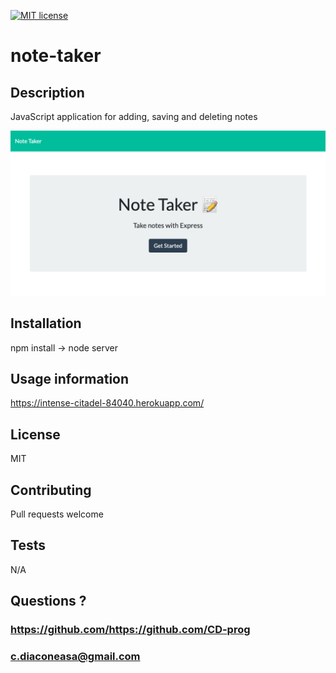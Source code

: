 
[![MIT license](https://img.shields.io/badge/License-MIT-blue.svg)](https://lbesson.mit-license.org/)

# note-taker

## Description
JavaScript application for adding, saving and deleting notes

<img src="./public/assets/screen-shot.png">

## Installation
npm install -> node server

## Usage information
https://intense-citadel-84040.herokuapp.com/

## License
MIT

## Contributing
Pull requests welcome

## Tests
N/A

## Questions ?
### https://github.com/https://github.com/CD-prog
### c.diaconeasa@gmail.com
